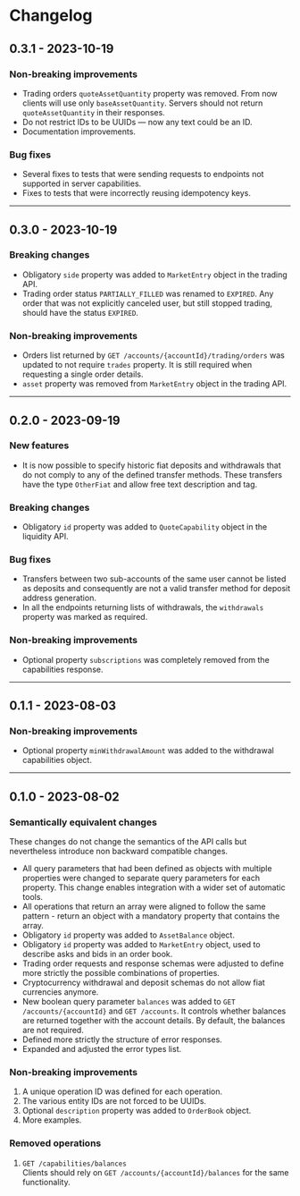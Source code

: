 # Changelog

## 0.3.1 - 2023-10-19

### Non-breaking improvements

- Trading orders `quoteAssetQuantity` property was removed. From now clients will
  use only `baseAssetQuantity`. Servers should not return `quoteAssetQuantity` in their
  responses.
- Do not restrict IDs to be UUIDs — now any text could be an ID.
- Documentation improvements.

### Bug fixes

- Several fixes to tests that were sending requests to endpoints not supported in 
  server capabilities.
- Fixes to tests that were incorrectly reusing idempotency keys.

-----
## 0.3.0 - 2023-10-19

### Breaking changes

- Obligatory `side` property was added to `MarketEntry` object in the trading API.
- Trading order status `PARTIALLY_FILLED` was renamed to `EXPIRED`. Any order that was 
  not explicitly canceled user, but still stopped trading, should have the status 
  `EXPIRED`.

### Non-breaking improvements

- Orders list returned by `GET /accounts/{accountId}/trading/orders` was updated to not 
  require `trades` property. It is still required when requesting a single order details.
- `asset` property was removed from `MarketEntry` object in the trading API.

-----
## 0.2.0 - 2023-09-19

### New features

- It is now possible to specify historic fiat deposits and withdrawals that do not comply
  to any of the defined transfer methods. These transfers have the type `OtherFiat` and
  allow free text description and tag.

### Breaking changes

- Obligatory `id` property was added to `QuoteCapability` object in the liquidity API.

### Bug fixes

- Transfers between two sub-accounts of the same user cannot be listed as deposits 
  and consequently are not a valid transfer method for deposit address generation.
- In all the endpoints returning lists of withdrawals, the `withdrawals` property was 
  marked as required.

### Non-breaking improvements

- Optional property `subscriptions` was completely removed from the capabilities response.

-----
## 0.1.1 - 2023-08-03

### Non-breaking improvements

- Optional property `minWithdrawalAmount` was added to the withdrawal
  capabilities object.

-----
## 0.1.0 - 2023-08-02

### Semantically equivalent changes

These changes do not change the semantics of the API calls but nevertheless
introduce non backward compatible changes.

- All query parameters that had been defined as objects with multiple
  properties were changed to separate query parameters for each property. This
  change enables integration with a wider set of automatic tools.
- All operations that return an array were aligned to follow the same
  pattern - return an object with a mandatory property that contains the
  array.
- Obligatory `id` property was added to `AssetBalance` object.
- Obligatory `id` property was added to `MarketEntry` object, used to describe
  asks and bids in an order book.
- Trading order requests and response schemas were adjusted to define more
  strictly the possible combinations of properties.
- Cryptocurrency withdrawal and deposit schemas do not allow fiat currencies
  anymore.
- New boolean query parameter `balances` was added to
  `GET /accounts/{accountId}` and `GET /accounts`. It controls whether
  balances are returned together with the account details. By default,
  the balances are not required.
- Defined more strictly the structure of error responses.
- Expanded and adjusted the error types list.

### Non-breaking improvements

1. A unique operation ID was defined for each operation.
2. The various entity IDs are not forced to be UUIDs. 
3. Optional `description` property was added to `OrderBook` object.
4. More examples.

### Removed operations

1. `GET /capabilities/balances`  
   Clients should rely on `GET /accounts/{accountId}/balances` for the same
   functionality.
